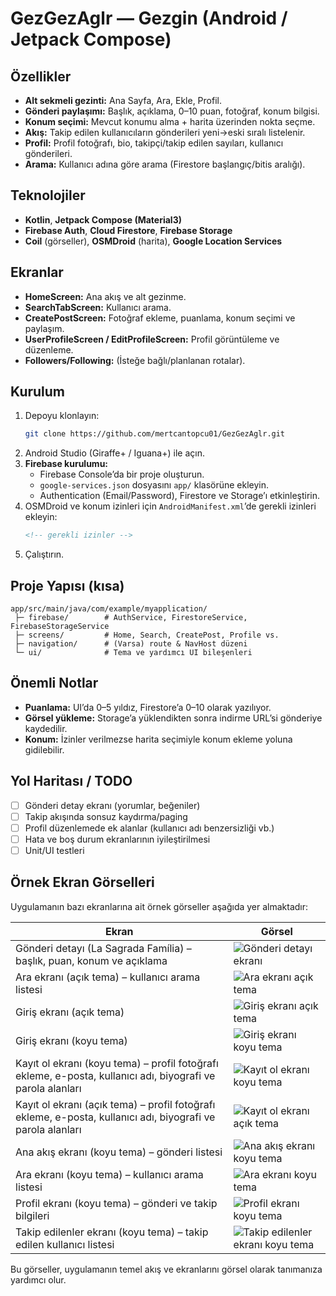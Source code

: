 # GezGezAglr — Gezgin (Android / Jetpack Compose)

## Özellikler
- **Alt sekmeli gezinti:** Ana Sayfa, Ara, Ekle, Profil.
- **Gönderi paylaşımı:** Başlık, açıklama, 0–10 puan, fotoğraf, konum bilgisi.
- **Konum seçimi:** Mevcut konumu alma + harita üzerinden nokta seçme.
- **Akış:** Takip edilen kullanıcıların gönderileri yeni→eski sıralı listelenir.
- **Profil:** Profil fotoğrafı, bio, takipçi/takip edilen sayıları, kullanıcı gönderileri.
- **Arama:** Kullanıcı adına göre arama (Firestore başlangıç/bitis aralığı).

## Teknolojiler
- **Kotlin**, **Jetpack Compose (Material3)**
- **Firebase Auth**, **Cloud Firestore**, **Firebase Storage**
- **Coil** (görseller), **OSMDroid** (harita), **Google Location Services**

## Ekranlar
- **HomeScreen:** Ana akış ve alt gezinme.
- **SearchTabScreen:** Kullanıcı arama.
- **CreatePostScreen:** Fotoğraf ekleme, puanlama, konum seçimi ve paylaşım.
- **UserProfileScreen / EditProfileScreen:** Profil görüntüleme ve düzenleme.
- **Followers/Following:** (İsteğe bağlı/planlanan rotalar).

## Kurulum
1. Depoyu klonlayın:
   ```bash
   git clone https://github.com/mertcantopcu01/GezGezAglr.git
   ```
2. Android Studio (Giraffe+ / Iguana+) ile açın.
3. **Firebase kurulumu:**
   - Firebase Console’da bir proje oluşturun.
   - `google-services.json` dosyasını `app/` klasörüne ekleyin.
   - Authentication (Email/Password), Firestore ve Storage’ı etkinleştirin.
4. OSMDroid ve konum izinleri için `AndroidManifest.xml`’de gerekli izinleri ekleyin:
   ```xml
   <!-- gerekli izinler -->
   ```
5. Çalıştırın.

## Proje Yapısı (kısa)
```
app/src/main/java/com/example/myapplication/
 ├─ firebase/        # AuthService, FirestoreService, FirebaseStorageService
 ├─ screens/         # Home, Search, CreatePost, Profile vs.
 ├─ navigation/      # (Varsa) route & NavHost düzeni
 └─ ui/              # Tema ve yardımcı UI bileşenleri
```

## Önemli Notlar
- **Puanlama:** UI’da 0–5 yıldız, Firestore’a 0–10 olarak yazılıyor.
- **Görsel yükleme:** Storage’a yüklendikten sonra indirme URL’si gönderiye kaydedilir.
- **Konum:** İzinler verilmezse harita seçimiyle konum ekleme yoluna gidilebilir.

## Yol Haritası / TODO
- [ ] Gönderi detay ekranı (yorumlar, beğeniler)
- [ ] Takip akışında sonsuz kaydırma/paging
- [ ] Profil düzenlemede ek alanlar (kullanıcı adı benzersizliği vb.)
- [ ] Hata ve boş durum ekranlarının iyileştirilmesi
- [ ] Unit/UI testleri

## Örnek Ekran Görselleri
Uygulamanın bazı ekranlarına ait örnek görseller aşağıda yer almaktadır:

| Ekran | Görsel |
|------|--------|
| Gönderi detayı (La Sagrada Família) – başlık, puan, konum ve açıklama | ![Gönderi detayı ekranı](./screenshots/Screenshot_20250907_112906.png) |
| Ara ekranı (açık tema) – kullanıcı arama listesi | ![Ara ekranı açık tema](./screenshots/Screenshot_20250907_113611.png) |
| Giriş ekranı (açık tema) | ![Giriş ekranı açık tema](./screenshots/Screenshot_20250907_113722.png) |
| Giriş ekranı (koyu tema) | ![Giriş ekranı koyu tema](./screenshots/Screenshot_20250907_113736.png) |
| Kayıt ol ekranı (koyu tema) – profil fotoğrafı ekleme, e-posta, kullanıcı adı, biyografi ve parola alanları | ![Kayıt ol ekranı koyu tema](./screenshots/Screenshot_20250907_113806.png) |
| Kayıt ol ekranı (açık tema) – profil fotoğrafı ekleme, e-posta, kullanıcı adı, biyografi ve parola alanları | ![Kayıt ol ekranı açık tema](./screenshots/Screenshot_20250907_113819.png) |
| Ana akış ekranı (koyu tema) – gönderi listesi | ![Ana akış ekranı koyu tema](./screenshots/Screenshot_20250907_113931.png) |
| Ara ekranı (koyu tema) – kullanıcı arama listesi | ![Ara ekranı koyu tema](./screenshots/Screenshot_20250907_113943.png) |
| Profil ekranı (koyu tema) – gönderi ve takip bilgileri | ![Profil ekranı koyu tema](./screenshots/Screenshot_20250907_114006.png) |
| Takip edilenler ekranı (koyu tema) – takip edilen kullanıcı listesi | ![Takip edilenler ekranı koyu tema](./screenshots/Screenshot_20250907_114033.png) |

Bu görseller, uygulamanın temel akış ve ekranlarını görsel olarak tanımanıza yardımcı olur.
